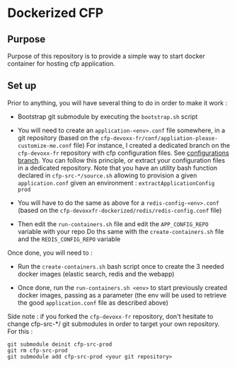 # Dockerized CFP #

## Purpose ##

Purpose of this repository is to provide a simple way to start docker container
for hosting cfp application.

## Set up ##

Prior to anything, you will have several thing to do in order to make it work :

* Bootstrap git submodule by executing the `bootstrap.sh` script

* You will need to create an `application-<env>.conf` file somewhere, in a git repository (based on the `cfp-devoxx-fr/conf/appliation-please-customize-me.conf` file)
  For instance, I created a dedicated branch on the `cfp-devoxx-fr` repository with cfp configuration files. See [configurations branch](https://gitlab.com/bdxio/cfp-bdx-io/tree/configurations). 
  You can follow this principle, or extract your configuration files in a dedicated repository.
  Note that you have an utility bash function declared in `cfp-src-*/source.sh` allowing to provision a given `application.conf` given an environment :
  `extractApplicationConfig prod`

* You will have to do the same as above for a `redis-config-<env>.conf` (based on the `cfp-devoxxfr-dockerized/redis/redis-config.conf` file)

* Then edit the `run-containers.sh` file and edit the `APP_CONFIG_REPO` variable with your repo
  Do ths same with the `create-containers.sh` file and the `REDIS_CONFIG_REPO` variable


Once done, you will need to :

* Run the `create-containers.sh` bash script once to create the 3 needed docker images (elastic search, redis and the webapp)

* Once done, run the `run-containers.sh <env>` to start previously created docker images, passing <env> as a parameter (the env will be used to retrieve the good `application.conf` file as described above)


Side note : if you forked the `cfp-devoxx-fr` repository, don't hesitate to change cfp-src-*/ git submodules in order to target your own repository.
For this :
```
git submodule deinit cfp-src-prod
git rm cfp-src-prod
git submodule add cfp-src-prod <your git repository>
```
